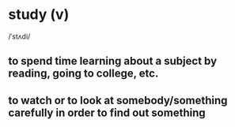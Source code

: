 # study (v)

/ˈstʌdi/

## to spend time learning about a subject by reading, going to college, etc.

## to watch or to look at somebody/something carefully in order to find out something